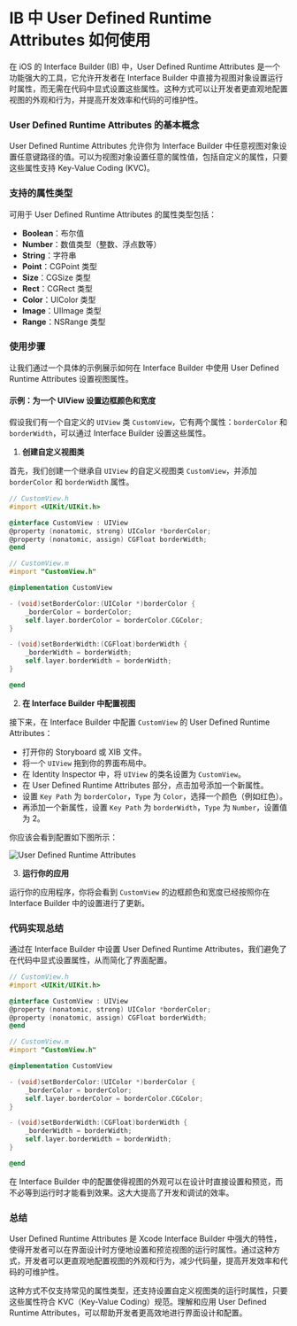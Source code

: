 # IB 中 User Defined Runtime Attributes 如何使用

在 iOS 的 Interface Builder (IB) 中，User Defined Runtime Attributes 是一个功能强大的工具，它允许开发者在 Interface Builder 中直接为视图对象设置运行时属性，而无需在代码中显式设置这些属性。这种方式可以让开发者更直观地配置视图的外观和行为，并提高开发效率和代码的可维护性。

### User Defined Runtime Attributes 的基本概念

User Defined Runtime Attributes 允许你为 Interface Builder 中任意视图对象设置任意键路径的值。可以为视图对象设置任意的属性值，包括自定义的属性，只要这些属性支持 Key-Value Coding (KVC)。

### 支持的属性类型

可用于 User Defined Runtime Attributes 的属性类型包括：

- **Boolean**：布尔值
- **Number**：数值类型（整数、浮点数等）
- **String**：字符串
- **Point**：CGPoint 类型
- **Size**：CGSize 类型
- **Rect**：CGRect 类型
- **Color**：UIColor 类型
- **Image**：UIImage 类型
- **Range**：NSRange 类型

### 使用步骤

让我们通过一个具体的示例展示如何在 Interface Builder 中使用 User Defined Runtime Attributes 设置视图属性。

#### 示例：为一个 UIView 设置边框颜色和宽度

假设我们有一个自定义的 `UIView` 类 `CustomView`，它有两个属性：`borderColor` 和 `borderWidth`，可以通过 Interface Builder 设置这些属性。

1. **创建自定义视图类**

首先，我们创建一个继承自 `UIView` 的自定义视图类 `CustomView`，并添加 `borderColor` 和 `borderWidth` 属性。

```objective-c
// CustomView.h
#import <UIKit/UIKit.h>

@interface CustomView : UIView
@property (nonatomic, strong) UIColor *borderColor;
@property (nonatomic, assign) CGFloat borderWidth;
@end

// CustomView.m
#import "CustomView.h"

@implementation CustomView

- (void)setBorderColor:(UIColor *)borderColor {
    _borderColor = borderColor;
    self.layer.borderColor = borderColor.CGColor;
}

- (void)setBorderWidth:(CGFloat)borderWidth {
    _borderWidth = borderWidth;
    self.layer.borderWidth = borderWidth;
}

@end
```

2. **在 Interface Builder 中配置视图**

接下来，在 Interface Builder 中配置 `CustomView` 的 User Defined Runtime Attributes：

- 打开你的 Storyboard 或 XIB 文件。
- 将一个 `UIView` 拖到你的界面布局中。
- 在 Identity Inspector 中，将 `UIView` 的类名设置为 `CustomView`。
- 在 User Defined Runtime Attributes 部分，点击加号添加一个新属性。
- 设置 `Key Path` 为 `borderColor`，`Type` 为 `Color`，选择一个颜色（例如红色）。
- 再添加一个新属性，设置 `Key Path` 为 `borderWidth`，`Type` 为 `Number`，设置值为 2。

你应该会看到配置如下图所示：

![User Defined Runtime Attributes](https://developer.apple.com/design/human-interface-guidelines/images/technologies/attributes-user-defined_2x.png)

3. **运行你的应用**

运行你的应用程序，你将会看到 `CustomView` 的边框颜色和宽度已经按照你在 Interface Builder 中的设置进行了更新。

### 代码实现总结

通过在 Interface Builder 中设置 User Defined Runtime Attributes，我们避免了在代码中显式设置属性，从而简化了界面配置。

```objective-c
// CustomView.h
#import <UIKit/UIKit.h>

@interface CustomView : UIView
@property (nonatomic, strong) UIColor *borderColor;
@property (nonatomic, assign) CGFloat borderWidth;
@end

// CustomView.m
#import "CustomView.h"

@implementation CustomView

- (void)setBorderColor:(UIColor *)borderColor {
    _borderColor = borderColor;
    self.layer.borderColor = borderColor.CGColor;
}

- (void)setBorderWidth:(CGFloat)borderWidth {
    _borderWidth = borderWidth;
    self.layer.borderWidth = borderWidth;
}

@end
```

在 Interface Builder 中的配置使得视图的外观可以在设计时直接设置和预览，而不必等到运行时才能看到效果。这大大提高了开发和调试的效率。

### 总结

User Defined Runtime Attributes 是 Xcode Interface Builder 中强大的特性，使得开发者可以在界面设计时方便地设置和预览视图的运行时属性。通过这种方式，开发者可以更直观地配置视图的外观和行为，减少代码量，提高开发效率和代码的可维护性。

这种方式不仅支持常见的属性类型，还支持设置自定义视图类的运行时属性，只要这些属性符合 KVC（Key-Value Coding）规范。理解和应用 User Defined Runtime Attributes，可以帮助开发者更高效地进行界面设计和配置。
